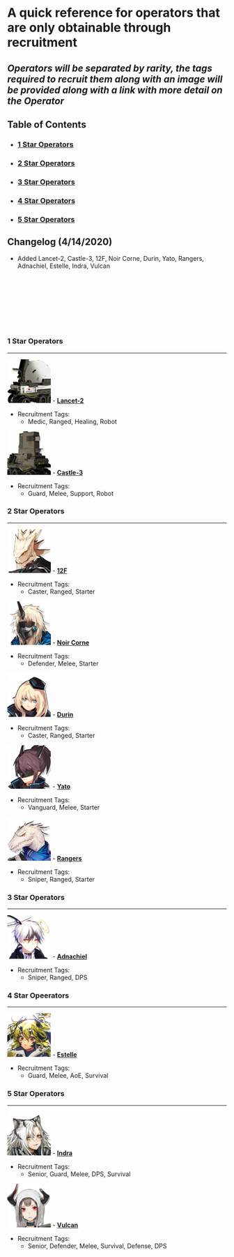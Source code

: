 # A quick reference for operators that are only obtainable through recruitment 

## _Operators will be separated by rarity, the tags required to recruit them along with an image will be provided along with a link with more detail on the Operator_

## Table of Contents
- ### [1 Star Operators](#s1--1)
- ### [2 Star Operators](#s2--1)
- ### [3 Star Operators](#s3--1)
- ### [4 Star Operators](#s4--1)
- ### [5 Star Operators](#s5--1)

## Changelog (4/14/2020)

- Added Lancet-2, Castle-3, 12F, Noir Corne, Durin, Yato, Rangers, Adnachiel, Estelle, Indra, Vulcan

<br/><br/>
---
<br/><br/>

### 1 Star Operators
---
![](Images/Lancet-2_icon.png "Lancet-2") - **[Lancet-2](https://mrfz.fandom.com/wiki/Lancet-2)**
* Recruitment Tags:
  * Medic, Ranged, Healing, Robot

![](Images/Castle-3_icon.png "Castle-3") - **[Castle-3](https://mrfz.fandom.com/wiki/Castle-3)**
* Recruitment Tags:
  * Guard, Melee, Support, Robot
### 2 Star Operators
---
![](Images/12F_icon.png "12F") - **[12F](https://mrfz.fandom.com/wiki/12F)**
* Recruitment Tags:
  * Caster, Ranged, Starter
  
![](Images/Noir_Corne_icon.png "Noir Corne") - **[Noir Corne](https://mrfz.fandom.com/wiki/Noir_Corne)**
* Recruitment Tags:
  * Defender, Melee, Starter
  
![](Images/Durin_icon.png "Durin") - **[Durin](https://mrfz.fandom.com/wiki/Durin)**
* Recruitment Tags:
  * Caster, Ranged, Starter

![](Images/Yato_icon.png "Yato") - **[Yato](https://mrfz.fandom.com/wiki/Yato)**
* Recruitment Tags:
  * Vanguard, Melee, Starter
  
![](Images/Rangers_icon.png "Rangers") - **[Rangers](https://mrfz.fandom.com/wiki/Rangers)**
* Recruitment Tags:
  * Sniper, Ranged, Starter
  
### 3 Star Operators
---
![](Images/Adnachiel_icon.png "Adnachiel") - **[Adnachiel](https://mrfz.fandom.com/wiki/Adnachiel)**
* Recruitment Tags:
  * Sniper, Ranged, DPS
  
### 4 Star Opeerators
---
![](Images/Estelle_icon.png "Estelle") - **[Estelle](https://mrfz.fandom.com/wiki/Estelle)**
* Recruitment Tags:
  * Guard, Melee, AoE, Survival
  
### 5 Star Operators
---
![](Images/Indra_icon.png "Indra") - **[Indra](https://mrfz.fandom.com/wiki/Indra)**
* Recruitment Tags:
  * Senior, Guard, Melee, DPS, Survival
  
![](Images/Vulcan_icon.png "Vulcan") - **[Vulcan](https://mrfz.fandom.com/wiki/Vulcan)**
* Recruitment Tags:
  * Senior, Defender, Melee, Survival, Defense, DPS
